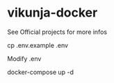 # vikunja-docker

See Official projects for more infos

cp .env.example .env

Modify .env

docker-compose up -d
